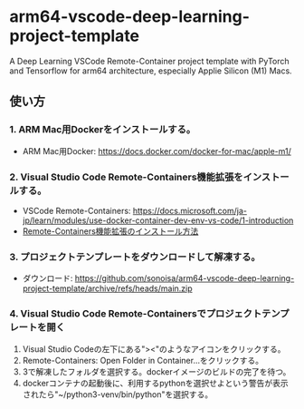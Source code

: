 # arm64-vscode-deep-learning-project-template
A Deep Learning VSCode Remote-Container project template with PyTorch and Tensorflow for arm64 architecture, especially Applie Silicon (M1) Macs.


## 使い方

### 1. ARM Mac用Dockerをインストールする。

- ARM Mac用Docker: https://docs.docker.com/docker-for-mac/apple-m1/

### 2. Visual Studio Code Remote-Containers機能拡張をインストールする。

- VSCode Remote-Containers: https://docs.microsoft.com/ja-jp/learn/modules/use-docker-container-dev-env-vs-code/1-introduction
- [Remote-Containers機能拡張のインストール方法](https://qiita.com/sabure500/items/a117b8a1733193be455f)

### 3. プロジェクトテンプレートをダウンロードして解凍する。

- ダウンロード: https://github.com/sonoisa/arm64-vscode-deep-learning-project-template/archive/refs/heads/main.zip

### 4. Visual Studio Code Remote-Containersでプロジェクトテンプレートを開く

1. Visual Studio Codeの左下にある"><"のようなアイコンをクリックする。
2. Remote-Containers: Open Folder in Container...をクリックする。
3. 3で解凍したフォルダを選択する。dockerイメージのビルドの完了を待つ。
4. dockerコンテナの起動後に、利用するpythonを選択せよという警告が表示されたら"~/python3-venv/bin/python"を選択する。

